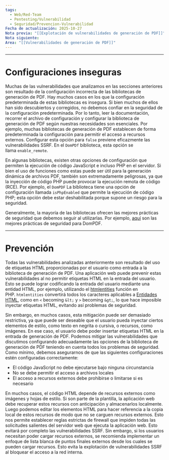 ```yaml
---
tags:
  - Web/Red-Team
  - Pentesting/Vulnerabilidad
  - Seguridad/Prevencion-Vulnerabilidad
Fecha de actualización: 2025-10-27
Nota previa: "[[Explotación de vulnerabilidades de generación de PDF]]"
Nota siguiente:
Area: "[[Vulnerabilidades de generación de PDF]]"
---
```

---

# Configuraciones inseguras
Muchas de las vulnerabilidades que analizamos en las secciones anteriores son resultado de la configuración incorrecta de las bibliotecas de generación de PDF. Hay muchos casos en los que la configuración predeterminada de estas bibliotecas es insegura. Si bien muchos de ellos han sido descubiertos y corregidos, no debemos confiar en la seguridad de la configuración predeterminada. Por lo tanto, leer la documentación, recorrer el archivo de configuración y configurar la biblioteca de generación de PDF según nuestras necesidades son esenciales. Por ejemplo, muchas bibliotecas de generación de PDF establecen de forma predeterminada la configuración para permitir el acceso a recursos externos. Configurar esta opción para `false` previene eficazmente las vulnerabilidades SSRF. En el `DomPDf` biblioteca, esta opción se llama `enable_remote`.

En algunas bibliotecas, existen otras opciones de configuración que permiten la ejecución de código JavaScript e incluso PHP en el servidor. Si bien el uso de funciones como estas puede ser útil para la generación dinámica de archivos PDF, también son extremadamente peligrosas, ya que la inyección de código PHP puede provocar la ejecución remota de código (RCE). Por ejemplo, el `DomPDF` La biblioteca tiene una opción de configuración llamada `isPhpEnabled` que permite la ejecución de código PHP; esta opción debe estar deshabilitada porque supone un riesgo para la seguridad.

Generalmente, la mayoría de las bibliotecas ofrecen las mejores prácticas de seguridad que debemos seguir al utilizarlas. Por ejemplo, [aquí](https://github.com/dompdf/dompdf/wiki/Securing-dompdf) son las mejores prácticas de seguridad para DomPDF.

---

# Prevención
Todas las vulnerabilidades analizadas anteriormente son resultado del uso de etiquetas HTML proporcionadas por el usuario como entrada a la biblioteca de generación de PDF. Una aplicación web puede prevenir estas vulnerabilidades al no permitir etiquetas HTML en la entrada del usuario. Esto se puede lograr codificando la entrada del usuario mediante una entidad HTML, por ejemplo, utilizando el [htmlentities](https://www.php.net/manual/en/function.htmlentities.php) función en PHP. `htmlentities` convertirá todos los caracteres aplicables a [Entidades HTML](https://www.freeformatter.com/html-entities.html), como en `<` becoming `&lt;` y `>` becoming `&gt;`, lo que hace imposible inyectar etiquetas HTML, evitando así problemas de seguridad.

Sin embargo, en muchos casos, esta mitigación puede ser demasiado restrictiva, ya que puede ser deseable que el usuario pueda inyectar ciertos elementos de estilo, como texto en negrita o cursiva, o recursos, como imágenes. En ese caso, el usuario debe poder insertar etiquetas HTML en la entrada de generación de PDF. Podemos mitigar las vulnerabilidades que discutimos configurando adecuadamente las opciones de la biblioteca de generación de PDF teniendo en cuenta todos los problemas de seguridad. Como mínimo, debemos asegurarnos de que las siguientes configuraciones estén configuradas correctamente:
- El código JavaScript no debe ejecutarse bajo ninguna circunstancia
- No se debe permitir el acceso a archivos locales
- El acceso a recursos externos debe prohibirse o limitarse si es necesario

En muchos casos, el código HTML depende de recursos externos como imágenes y hojas de estilo. Si son parte de la plantilla, la aplicación web debe recuperar estos recursos con anticipación y almacenarlos localmente. Luego podemos editar los elementos HTML para hacer referencia a la copia local de estos recursos de modo que no se carguen recursos externos. Esto nos permite establecer reglas estrictas de firewall que impiden todas las solicitudes salientes del servidor web que ejecuta la aplicación web. Esto evitará por completo las vulnerabilidades SSRF. Sin embargo, si los usuarios necesitan poder cargar recursos externos, se recomienda implementar un enfoque de lista blanca de puntos finales externos desde los cuales se pueden cargar recursos. Esto evita la explotación de vulnerabilidades SSRF al bloquear el acceso a la red interna.